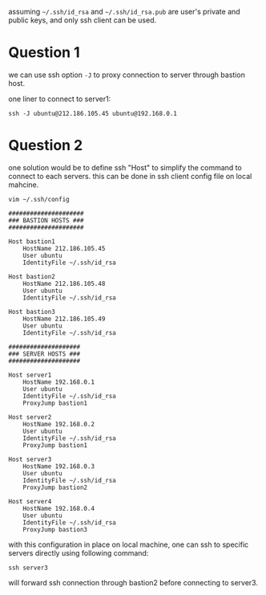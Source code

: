 assuming `~/.ssh/id_rsa` and `~/.ssh/id_rsa.pub` are user's private and public keys, and only ssh client can be used. 

# Question 1

we can use ssh option `-J` to proxy connection to server through bastion host.

one liner to connect to server1:

`ssh -J ubuntu@212.186.105.45 ubuntu@192.168.0.1`

# Question 2

one solution would be to define ssh "Host" to simplify the command to connect to each servers. this can be done in ssh client config file on local mahcine. 

`vim ~/.ssh/config`

```
#####################
### BASTION HOSTS ###
#####################

Host bastion1
    HostName 212.186.105.45
    User ubuntu
    IdentityFile ~/.ssh/id_rsa

Host bastion2
    HostName 212.186.105.48
    User ubuntu
    IdentityFile ~/.ssh/id_rsa

Host bastion3
    HostName 212.186.105.49
    User ubuntu
    IdentityFile ~/.ssh/id_rsa

####################
### SERVER HOSTS ###
####################

Host server1
    HostName 192.168.0.1
    User ubuntu
    IdentityFile ~/.ssh/id_rsa
    ProxyJump bastion1

Host server2
    HostName 192.168.0.2
    User ubuntu
    IdentityFile ~/.ssh/id_rsa
    ProxyJump bastion1

Host server3
    HostName 192.168.0.3
    User ubuntu
    IdentityFile ~/.ssh/id_rsa
    ProxyJump bastion2

Host server4
    HostName 192.168.0.4
    User ubuntu
    IdentityFile ~/.ssh/id_rsa
    ProxyJump bastion3
```

with this configuration in place on local machine, one can ssh to specific servers directly using following command:

`ssh server3`

will forward ssh connection through bastion2 before connecting to server3.
